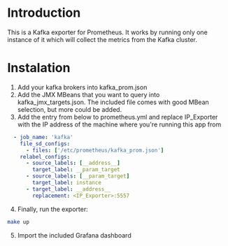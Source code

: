 # Introduction
This is a Kafka exporter for Prometheus. It works by running only one instance of it which will collect the metrics from the Kafka cluster.


# Instalation

1. Add your kafka brokers into kafka_prom.json
2. Add the JMX MBeans that you want to query into kafka_jmx_targets.json. The included file comes with good MBean selection, but more could be added.
3. Add the entry from below to prometheus.yml and replace IP_Exporter with the IP address of the machine where you're running this app from
```yml
  - job_name: 'kafka'
    file_sd_configs:
      - files: ['/etc/prometheus/kafka_prom.json']
    relabel_configs:
      - source_labels: [__address__]
        target_label: __param_target
      - source_labels: [__param_target]
        target_label: instance
      - target_label: __address__
        replacement: <IP_Exporter>:5557
```
4. Finally, run the exporter:
```bash
make up
```
5. Import the included Grafana dashboard
